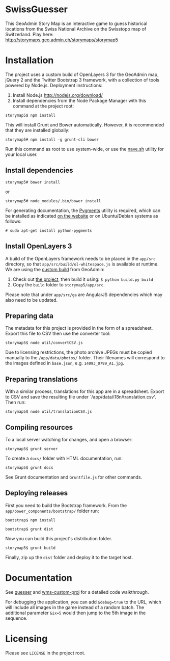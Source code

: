 SwissGuesser
============

This GeoAdmin Story Map is an interactive game to guess historical locations from the Swiss National Archive on the Swisstopo map of Switzerland. Play here:
http://storymaps.geo.admin.ch/storymaps/storymap5

# Installation

The project uses a custom build of OpenLayers 3 for the GeoAdmin map, jQuery 2 and the Twitter Bootstrap 3 framework, with a collection of tools powered by Node.js. Deployment instructions:

1. Install Node.js http://nodejs.org/download/
2. Install dependencies from the Node Package Manager with this command at the project root:

`storymap5$ npm install`

This will install Grunt and Bower automatically. However, it is recommended that they are installed globally:

`storymap5# npm install -g grunt-cli bower`

Run this command as root to use system-wide, or use the [nave.sh](https://github.com/isaacs/nave) utility for your local user.

## Install dependencies

`storymap5# bower install`

or

`storymap5# node_modules/.bin/bower install`

For generating documentation, the [Pygments](http://pygments.org/) utility is required, which can be installed as indicated [on the website](http://pygments.org/download/) or on Ubuntu/Debian systems as follows:

`# sudo apt-get install python-pygments`

## Install OpenLayers 3

A build of the OpenLayers framework needs to be placed in the `app/src` directory, so that `app/src/build/ol-whitespace.js` is available at runtime. We are using the [custom build](https://github.com/geoadmin/ol3/) from GeoAdmin:

1. Check out [the project](https://github.com/geoadmin/ol3/), then build it using: 
`$ python build.py build`
2. Copy the `build` folder to `storymap5/app/src`.

Please note that under `app/src/ga` are AngularJS dependencies which may also need to be updated.

## Preparing data

The metadata for this project is provided in the form of a spreadsheet. Export this file to CSV then use the converter tool:

`storymap5$ node util/convertCSV.js`

Due to licensing restrictions, the photo archive JPEGs must be copied manually to the `/app/data/photos/` folder. Their filenames will correspond to the images defined in `base.json`, e.g. `14093_0799_A1.jpg`.

## Preparing translations

With a similar process, translations for this app are in a spreadsheet. Export to CSV and save the resulting file under `/app/data/i18n/translation.csv'. Then run:

`storymap5$ node util/translationCSV.js`

## Compiling resources

To a local server watching for changes, and open a browser:

`storymap5$ grunt server`

To create a `docs/` folder with HTML documentation, run:

`storymap5$ grunt docs`

See Grunt documentation and `Gruntfile.js` for other commands.

## Deploying releases

First you need to build the Bootstrap framework. From the `app/bower_components/bootstrap/` folder run:

`bootstrap$ npm install`

`bootstrap$ grunt dist`

Now you can build this project's distribution folder.

`storymap5$ grunt build`

Finally, zip up the `dist` folder and deploy it to the target host.

# Documentation

See [guesser](app/scripts/guesser.html) and [wms-custom-proj](app/scripts/wms-custom-proj.html) for a detailed code walkthrough.

For debugging the application, you can add `&debug=true` to the URL, which will include all images in the game instead of a random batch. The additional parameter `&ix=5` would then jump to the 5th image in the sequence.

# Licensing

Please see `LICENSE` in the project root.
